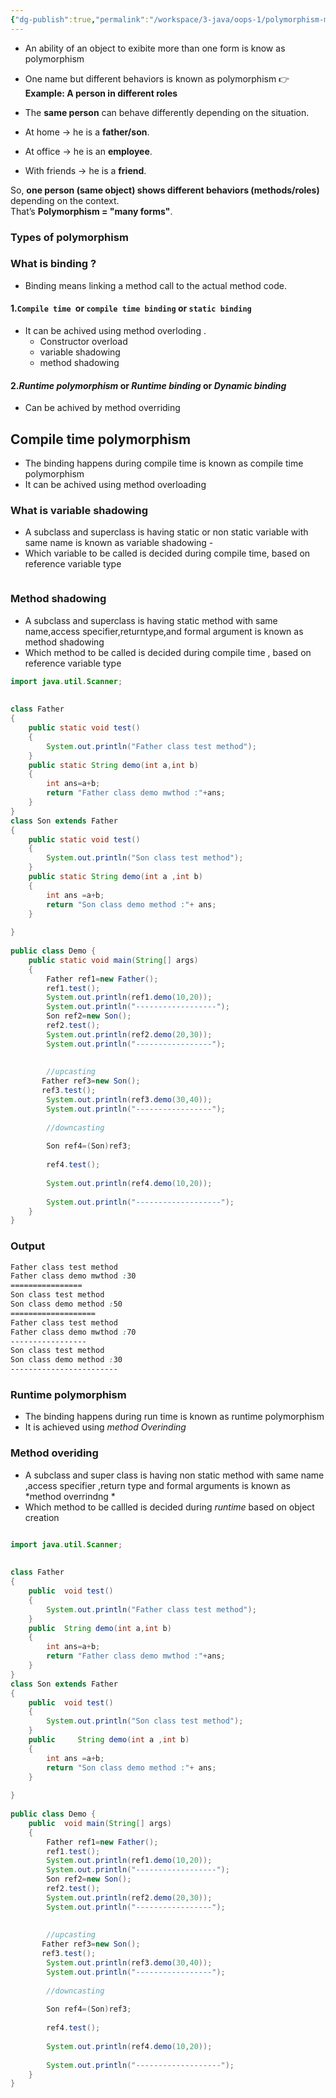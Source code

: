 ```yaml
---
{"dg-publish":true,"permalink":"/workspace/3-java/oops-1/polymorphism-many-form/","noteIcon":""}
---
```



- An ability of an object to exibite more than one form is know as polymorphism 
- One name but different behaviors is known as polymorphism 
👉 **Example: A person in different roles**

- The **same person** can behave differently depending on the situation.
    
- At home → he is a **father/son**.
    
- At office → he is an **employee**.
    
- With friends → he is a **friend**.
    

So, **one person (same object) shows different behaviors (methods/roles)** depending on the context.  
That’s **Polymorphism = "many forms"**.


### Types of polymorphism 

### What is binding ?

- Binding means linking a method call to the actual method code.


#### 1.`Compile time `or `compile time binding` or `static binding`

- It can be achived using method overloding .
	- Constructor overload
	- variable shadowing
	- method shadowing
#### 2.*Runtime polymorphism* or *Runtime binding* or *Dynamic binding*

- Can be achived by method overriding  



## Compile time polymorphism 

- The binding happens during compile time is known as compile time polymorphism
- It can be achived using method overloading

### What is variable shadowing 

- A subclass and superclass is having static or non static variable with same name is known as variable shadowing - 
- Which variable to be called is decided during compile time, based on reference variable type
```java

```


### Method shadowing 

- A subclass and superclass is having static method with same name,access specifier,returntype,and formal argument is known as method shadowing 
- Which method to be called  is decided during compile time , based on reference variable type

```java
import java.util.Scanner;  
  
  
class Father  
{  
    public static void test()  
    {  
        System.out.println("Father class test method");  
    }  
    public static String demo(int a,int b)  
    {  
        int ans=a+b;  
        return "Father class demo mwthod :"+ans;  
    }  
}  
class Son extends Father  
{  
    public static void test()  
    {  
        System.out.println("Son class test method");  
    }  
    public static String demo(int a ,int b)  
    {  
        int ans =a+b;  
        return "Son class demo method :"+ ans;  
    }  
  
}  
  
public class Demo {  
    public static void main(String[] args)  
    {  
        Father ref1=new Father();  
        ref1.test();  
        System.out.println(ref1.demo(10,20));  
        System.out.println("------------------");  
        Son ref2=new Son();  
        ref2.test();  
        System.out.println(ref2.demo(20,30));  
        System.out.println("-----------------");  
  
  
        //upcasting  
       Father ref3=new Son();  
       ref3.test();  
        System.out.println(ref3.demo(30,40));  
        System.out.println("-----------------");  
  
        //downcasting  
  
        Son ref4=(Son)ref3;  
  
        ref4.test();  
  
        System.out.println(ref4.demo(10,20));  
  
        System.out.println("-------------------");  
    }  
}
```

### Output

```css
Father class test method
Father class demo mwthod :30
================
Son class test method
Son class demo method :50
===================
Father class test method
Father class demo mwthod :70
-----------------
Son class test method
Son class demo method :30
------------------------
```



### Runtime polymorphism 

- The binding happens during run time is known as runtime polymorphism
- It is achieved using *method Overinding*

### Method overiding 


- A subclass and super class is having non static method with same name ,access specifier ,return type and formal arguments is known as *method overrindng *
- Which method to be callled is decided during *runtime* based on object creation 
```java

import java.util.Scanner;  
  
  
class Father  
{  
    public  void test()  
    {  
        System.out.println("Father class test method");  
    }  
    public  String demo(int a,int b)  
    {  
        int ans=a+b;  
        return "Father class demo mwthod :"+ans;  
    }  
}  
class Son extends Father  
{  
    public  void test()  
    {  
        System.out.println("Son class test method");  
    }  
    public     String demo(int a ,int b)  
    {  
        int ans =a+b;  
        return "Son class demo method :"+ ans;  
    }  
  
}  
  
public class Demo {  
    public  void main(String[] args)  
    {  
        Father ref1=new Father();  
        ref1.test();  
        System.out.println(ref1.demo(10,20));  
        System.out.println("------------------");  
        Son ref2=new Son();  
        ref2.test();  
        System.out.println(ref2.demo(20,30));  
        System.out.println("-----------------");  
  
  
        //upcasting  
       Father ref3=new Son();  
       ref3.test();  
        System.out.println(ref3.demo(30,40));  
        System.out.println("-----------------");  
  
        //downcasting  
  
        Son ref4=(Son)ref3;  
  
        ref4.test();  
  
        System.out.println(ref4.demo(10,20));  
  
        System.out.println("-------------------");  
    }  
}
```

